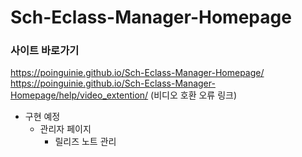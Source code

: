 # Sch-Eclass-Manager-Homepage

### 사이트 바로가기
https://poinguinie.github.io/Sch-Eclass-Manager-Homepage/
https://poinguinie.github.io/Sch-Eclass-Manager-Homepage/help/video_extention/ (비디오 호환 오류 링크)

+ 구현 예정
  + 관리자 페이지
    + 릴리즈 노트 관리

